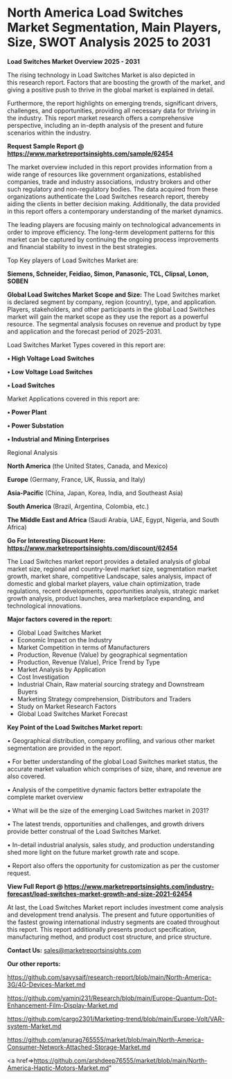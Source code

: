  # North America Load Switches Market Segmentation, Main Players, Size, SWOT Analysis 2025 to 2031

<Strong> Load Switches Market Overview 2025 - 2031</strong>

The rising technology in Load Switches Market is also depicted in this research report. Factors that are boosting the growth of the market, and giving a positive push to thrive in the global market is explained in detail.

Furthermore, the report highlights on emerging trends, significant drivers, challenges, and opportunities, providing all necessary data for thriving in the industry. This report market research offers a comprehensive perspective, including an in-depth analysis of the present and future scenarios within the industry.

<strong>Request Sample Report @ <a href=https://www.marketreportsinsights.com/sample/62454>https://www.marketreportsinsights.com/sample/62454</a></strong>

The market overview included in this report provides information from a wide range of resources like government organizations, established companies, trade and industry associations, industry brokers and other such regulatory and non-regulatory bodies. The data acquired from these organizations authenticate the Load Switches research report, thereby aiding the clients in better decision making. Additionally, the data provided in this report offers a contemporary understanding of the market dynamics.

The leading players are focusing mainly on technological advancements in order to improve efficiency. The long-term development patterns for this market can be captured by continuing the ongoing process improvements and financial stability to invest in the best strategies.

Top Key players of Load Switches Market are:

<strong>Siemens, Schneider, Feidiao, Simon, Panasonic, TCL, Clipsal, Lonon, SOBEN</strong>

<strong><b>Global Load Switches Market Scope and Size:</b></strong>
The Load Switches market is declared segment by company, region (country), type, and application. Players, stakeholders, and other participants in the global Load Switches market will gain the market scope as they use the report as a powerful resource. The segmental analysis focuses on revenue and product by type and application and the forecast period of 2025-2031.

Load Switches Market Types covered in this report are:

<strong>• High Voltage Load Switches

• Low Voltage Load Switches

• Load Switches</strong>

Market Applications covered in this report are:

<strong>• Power Plant

• Power Substation

• Industrial and Mining Enterprises</strong> 

Regional Analysis

<strong>North America</strong> (the United States, Canada, and Mexico)

<strong>Europe</strong> (Germany, France, UK, Russia, and Italy)

<strong>Asia-Pacific</strong> (China, Japan, Korea, India, and Southeast Asia)

<strong>South America</strong> (Brazil, Argentina, Colombia, etc.)

<strong>The Middle East and Africa</strong> (Saudi Arabia, UAE, Egypt, Nigeria, and South Africa)

<strong>Go For Interesting Discount Here: <a href=https://www.marketreportsinsights.com/discount/62454>https://www.marketreportsinsights.com/discount/62454</a></strong>

The Load Switches market report provides a detailed analysis of global market size, regional and country-level market size, segmentation market growth, market share, competitive Landscape, sales analysis, impact of domestic and global market players, value chain optimization, trade regulations, recent developments, opportunities analysis, strategic market growth analysis, product launches, area marketplace expanding, and technological innovations.

<strong><b>Major factors covered in the report:</b></strong>
<ul>
  <li>Global Load Switches Market </li>
  <li>Economic Impact on the Industry</li>
  <li>Market Competition in terms of Manufacturers</li>
  <li>Production, Revenue (Value) by geographical segmentation</li>
  <li>Production, Revenue (Value), Price Trend by Type</li>
  <li>Market Analysis by Application</li>
  <li>Cost Investigation</li>
  <li>Industrial Chain, Raw material sourcing strategy and Downstream Buyers</li>
  <li>Marketing Strategy comprehension, Distributors and Traders</li>
  <li>Study on Market Research Factors</li>
  <li>Global Load Switches Market Forecast</li>
</ul>

<strong><b>Key Point of the Load Switches Market report:</b></strong>

• Geographical distribution, company profiling, and various other market segmentation are provided in the report.

• For better understanding of the global Load Switches market status, the accurate market valuation which comprises of size, share, and revenue are also covered.

• Analysis of the competitive dynamic factors better extrapolate the complete market overview

• What will be the size of the emerging Load Switches market in 2031?

• The latest trends, opportunities and challenges, and growth drivers provide better construal of the Load Switches Market.

• In-detail industrial analysis, sales study, and production understanding shed more light on the future market growth rate and scope.

• Report also offers the opportunity for customization as per the customer request.

<strong><b>View Full Report @ <a href=https://www.marketreportsinsights.com/industry-forecast/load-switches-market-growth-and-size-2021-62454>https://www.marketreportsinsights.com/industry-forecast/load-switches-market-growth-and-size-2021-62454</a></b></strong>


At last, the Load Switches Market report includes investment come analysis and development trend analysis. The present and future opportunities of the fastest growing international industry segments are coated throughout this report. This report additionally presents product specification, manufacturing method, and product cost structure, and price structure.

<strong>Contact Us:</strong>
sales@marketreportsinsights.com

<strong>Our other reports:</strong>

<a href=https://github.com/sayysaif/research-report/blob/main/North-America-3G/4G-Devices-Market.md>https://github.com/sayysaif/research-report/blob/main/North-America-3G/4G-Devices-Market.md</a>

<a href=https://github.com/yamini231/Research/blob/main/Europe-Quantum-Dot-Enhancement-Film-Display-Market.md>https://github.com/yamini231/Research/blob/main/Europe-Quantum-Dot-Enhancement-Film-Display-Market.md</a>

<a href=https://github.com/cargo2301/Marketing-trend/blob/main/Europe-Volt/VAR-system-Market.md>https://github.com/cargo2301/Marketing-trend/blob/main/Europe-Volt/VAR-system-Market.md</a>

<a href=https://github.com/anurag765555/market/blob/main/North-America-Consumer-Network-Attached-Storage-Market.md>https://github.com/anurag765555/market/blob/main/North-America-Consumer-Network-Attached-Storage-Market.md</a>

<a href=>https://github.com/arshdeep76555/market/blob/main/North-America-Haptic-Motors-Market.md</a>"
